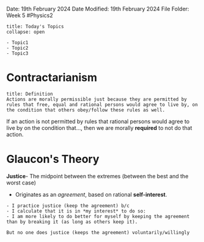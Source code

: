 Date: 19th February 2024
Date Modified: 19th February 2024
File Folder: Week 5
#Physics2

```ad-abstract
title: Today's Topics
collapse: open

- Topic1
- Topic2
- Topic3

```

# Contractarianism

```ad-summary
title: Definition
Actions are morally permissible just because they are permitted by rules that free, equal and rational persons would agree to live by, on the condition that others obey/follow these rules as well.
```

If an action is not permitted by rules that rational persons would agree to live by on the condition that..., then we are morally **required** to not do that action.

# Glaucon's Theory

**Justice**- The midpoint between the extremes (between the best and the worst case)
- Originates as an *agreement*, based on rational **self-interest**.

```ad-example
- I practice justice (keep the agreement) b/c
- I calculate that it is in *my interest* to do so:
- I am more likely to do better for myself by keeping the agreement than by breaking it (as long as others keep it).
```

```ad-note
But no one does justice (keeps the agreement) voluntarily/willingly
```

